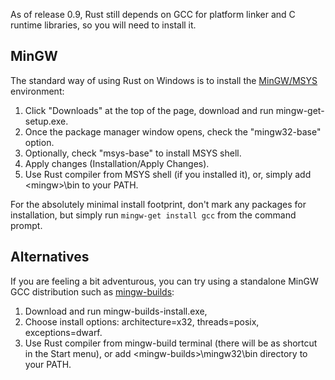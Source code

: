 As of release 0.9, Rust still depends on GCC for platform linker and C runtime libraries, so you will need to install it.

## MinGW
The standard way of using Rust on Windows is to install the [MinGW/MSYS](http://www.mingw.org/) environment:

1. Click "Downloads" at the top of the page, download and run mingw-get-setup.exe.
2. Once the package manager window opens, check the "mingw32-base" option.
3. Optionally, check "msys-base" to install MSYS shell.
4. Apply changes (Installation/Apply Changes).
5. Use Rust compiler from MSYS shell (if you installed it), or, simply add \<mingw\>\bin to your PATH.

For the absolutely minimal install footprint, don't mark any packages for installation, but simply run `mingw-get install gcc` from the command prompt.


## Alternatives

If you are feeling a bit adventurous, you can try using a standalone MinGW GCC distribution such as [mingw-builds](http://sourceforge.net/projects/mingwbuilds/):

1. Download and run mingw-builds-install.exe, 
2. Choose install options: architecture=x32, threads=posix, exceptions=dwarf.
3. Use Rust compiler from mingw-build terminal (there will be as shortcut in the Start menu), or add \<mingw-builds\>\mingw32\bin directory to your PATH.

